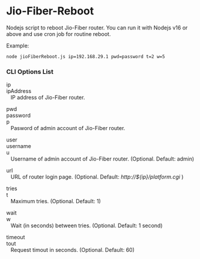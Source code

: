 # Jio-Fiber-Reboot

Nodejs script to reboot Jio-Fiber router.
You can run it with Nodejs v16 or above and use cron job for routine reboot.

Example:

`node jioFiberReboot.js ip=192.168.29.1 pwd=password t=2 w=5`

### CLI Options List

ip  
ipAddress  
&nbsp;&nbsp;&nbsp;IP address of Jio-Fiber router.

pwd  
password  
p  
&nbsp;&nbsp;&nbsp;Pasword of admin account of Jio-Fiber router.

user  
username  
u  
&nbsp;&nbsp;&nbsp;Username of admin account of Jio-Fiber router. (Optional. Default: admin)

url  
&nbsp;&nbsp;&nbsp;URL of router login page. (Optional. Default: _http://${ip}/platform.cgi_ )

tries  
t  
&nbsp;&nbsp;&nbsp;Maximum tries. (Optional. Default: 1)

wait  
w  
&nbsp;&nbsp;&nbsp;Wait (in seconds) between tries. (Optional. Default: 1 second)

timeout  
tout  
&nbsp;&nbsp;&nbsp;Request timout in seconds. (Optional. Default: 60)
